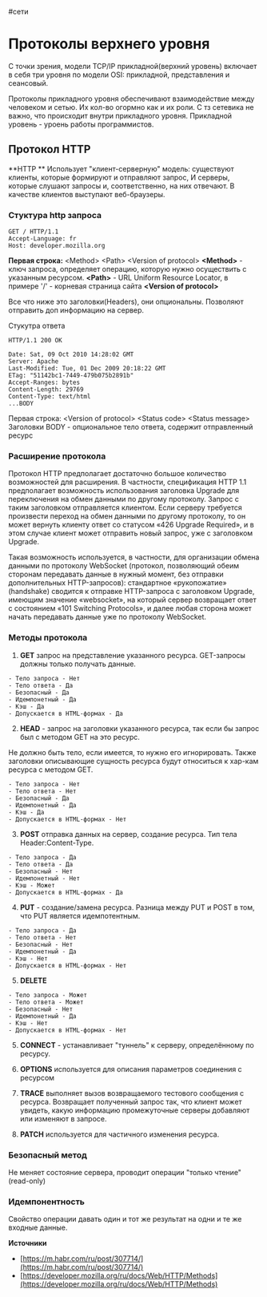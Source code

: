 \#сети

# Протоколы верхнего уровня

С точки зрения, модели TCP/IP прикладной(верхний уровень) включает в себя три уровня по модели OSI: прикладной, представления и сеансовый.

Протоколы прикладного уровня обеспечивают взаимодействие между человеком и сетью. Их кол-во огормно как и их роли. С тз сетевика не важно, что происходит внутри прикладного уровня. Прикладной уровень - уроень работы  программистов.

## Протокол HTTP

**HTTP ** 
Использует "клиент-серверную" модель: существуют клиенты, которые формируют и отправляют запрос, И серверы, которые слушают запросы и, соответственно, на них отвечают. В качестве клиентов выступают веб-браузеры.

### Стуктура http запроса
```
GET / HTTP/1.1
Accept-Language: fr
Host: developer.mozilla.org
```

**Первая строка:** \<Method\> \<Path\> \<Version of protocol\>
**\<Method\>** - ключ запроса, определяет операцию, которую нужно осуществить с указанным ресурсом.
**\<Path\>** - URL Uniform Resource Locator, в примере '/' - корневая страница сайта
**\<Version of protocol\>** 

Все что ниже это заголовки(Headers), они опциональны. Позволяют отправить доп информацию на сервер.

Стукутра ответа

```
HTTP/1.1 200 OK

Date: Sat, 09 Oct 2010 14:28:02 GMT
Server: Apache
Last-Modified: Tue, 01 Dec 2009 20:18:22 GMT
ETag: "51142bc1-7449-479b075b2891b"
Accept-Ranges: bytes
Content-Length: 29769
Content-Type: text/html
...BODY
```

Первая строка: \<Version of protocol\> \<Status code\> \<Status message\>
Заголовки
BODY - опциональное тело ответа, содержит отправленный ресурс

### Расширение протокола

Протокол HTTP предполагает достаточно большое количество возможностей для расширения. В частности, спецификация HTTP 1.1 предполагает возможность использования заголовка Upgrade для переключения на обмен данными по другому протоколу. Запрос с таким заголовком отправляется клиентом. Если серверу требуется произвести переход на обмен данными по другому протоколу, то он может вернуть клиенту ответ со статусом «426 Upgrade Required», и в этом случае клиент может отправить новый запрос, уже с заголовком Upgrade.

Такая возможность используется, в частности, для организации обмена данными по протоколу WebSocket (протокол, позволяющий обеим сторонам передавать данные в нужный момент, без отправки дополнительных HTTP-запросов): стандартное «рукопожатие» (handshake) сводится к отправке HTTP-запроса с заголовком Upgrade, имеющим значение «websocket», на который сервер возвращает ответ с состоянием «101 Switching Protocols», и далее любая сторона может начать передавать данные уже по протоколу WebSocket.

### Методы протокола

1. **GET** запрос на представление указанного ресурса. GET-запросы должны только получать данные.

```
- Тело запроса - Нет
- Тело ответа - Да
- Безопасный - Да
- Идемпонетный - Да
- Кэш - Да
- Допускается в HTML-формах	- Да
```

2. **HEAD** - запрос на заголовки указанного ресурса, так если бы запрос был c методом GET на это ресурс.

Не должно быть тело, если имеется, то нужно его игнорировать. Также заголовки описывающие сущность ресурса будут относиться к хар-кам ресурса с методом GET.

```
- Тело запроса - Нет
- Тело ответа - Нет
- Безопасный - Да
- Идемпонетный - Да
- Кэш - Да
- Допускается в HTML-формах	- Нет
```

3. **POST** отправка данных на сервер, создание ресурса. Тип тела Header:Content-Type.

```
- Тело запроса - Да
- Тело ответа - Да
- Безопасный - Нет
- Идемпонетный - Нет
- Кэш - Может
- Допускается в HTML-формах	- Да
```

4. **PUT** - создание/замена ресурса. Разница между PUT и POST в том, что PUT является идемпотентным.

```
- Тело запроса - Да
- Тело ответа - Нет
- Безопасный - Нет
- Идемпонетный - Да
- Кэш - Нет
- Допускается в HTML-формах	- Нет
```

5. **DELETE** 

```
- Тело запроса - Может
- Тело ответа - Может
- Безопасный - Нет
- Идемпонетный - Да
- Кэш - Нет
- Допускается в HTML-формах	- Нет
```

5. **CONNECT** - устанавливает "туннель" к серверу, определённому по ресурсу.

6. **OPTIONS** используется для описания параметров соединения с ресурсом

7. **TRACE** выполняет вызов возвращаемого тестового сообщения с ресурса.
Возвращает полученный запрос так, что клиент может увидеть, какую информацию промежуточные серверы добавляют или изменяют в запросе.


8. **PATCH** используется для частичного изменения ресурса.

### Безопасный метод

Не меняет состояние сервера, проводит операции "только чтение" (read-only)

### Идемпонентность 
Свойство операции давать один и тот же результат на одни и те же входные данные.

**Источники**
- [https://m.habr.com/ru/post/307714/](https://m.habr.com/ru/post/307714/)
- [https://developer.mozilla.org/ru/docs/Web/HTTP/Methods](https://developer.mozilla.org/ru/docs/Web/HTTP/Methods)

